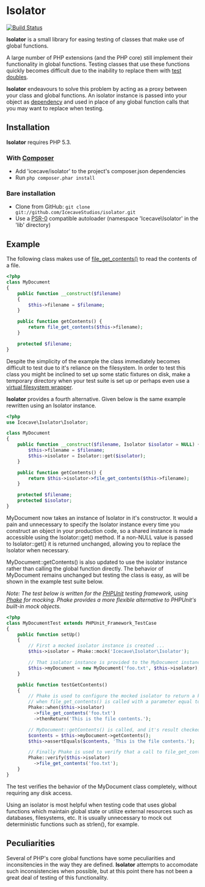 # Isolator

[![Build Status](https://secure.travis-ci.org/IcecaveStudios/isolator.png)](http://travis-ci.org/IcecaveStudios/isolator)

**Isolator** is a small library for easing testing of classes that make use of global functions.

A large number of PHP extensions (and the PHP core) still implement their functionality in global functions.
Testing classes that use these functions quickly becomes difficult due to the inability to replace them with [test doubles](http://en.wikipedia.org/wiki/Test_double).

**Isolator** endeavours to solve this problem by acting as a proxy between your class and global functions.
An isolator instance is passed into your object as [dependency](http://en.wikipedia.org/wiki/Dependency_injection) and
used in place of any global function calls that you may want to replace when testing.

## Installation

**Isolator** requires PHP 5.3.

### With [Composer](http://getcomposer.org/)

* Add 'icecave/isolator' to the project's composer.json dependencies
* Run `php composer.phar install`

### Bare installation

* Clone from GitHub: `git clone git://github.com/IcecaveStudios/isolator.git`
* Use a [PSR-0](https://github.com/php-fig/fig-standards/blob/master/accepted/PSR-0.md)
  compatible autoloader (namespace 'Icecave\Isolator' in the 'lib' directory)

## Example

The following class makes use of [file_get_contents()](http://php.net/manual/en/function.file-get-contents.php) to read the contents of a file.

```php
<?php
class MyDocument
{
    public function __construct($filename)
    {
        $this->filename = $filename;
    }

    public function getContents() {
        return file_get_contents($this->filename);
    }

    protected $filename;
}
```

Despite the simplicity of the example the class immediately becomes difficult to test due to it's reliance on the filesystem.
In order to test this class you might be inclined to set up some static fixtures on disk, make a temporary directory when your test suite
is set up or perhaps even use a [virtual filesystem wrapper](http://code.google.com/p/bovigo/wiki/vfsStream).

**Isolator** provides a fourth alternative. Given below is the same example rewritten using an Isolator instance.

```php
<?php
use Icecave\Isolator\Isolator;

class MyDocument
{
    public function __construct($filename, Isolator $isolator = NULL) {
        $this->filename = $filename;
        $this->isolator = Isolator::get($isolator);
    }

    public function getContents() {
        return $this->isolator->file_get_contents($this->filename);
    }

    protected $filename;
    protected $isolator;
}
```

MyDocument now takes an instance of Isolator in it's constructor. It would a pain and unnecessary to specify the Isolator instance every time you construct an object in your production code, so a shared instance is made accessible using the Isolator::get() method. If a non-NULL value is passed to Isolator::get() it is returned unchanged, allowing you to replace the Isolator when necessary.

MyDocument::getContents() is also updated to use the isolator instance rather than calling the global function directly. The behavior of MyDocument remains unchanged but testing the class is easy, as will be shown in the example test suite below.

*Note: The test below is written for the [PHPUnit](http://www.phpunit.de) testing framework, using [Phake](https://github.com/mlively/Phake) for mocking. Phake provides a more flexible alternative to PHPUnit's built-in mock objects.*

```php
<?php
class MyDocumentTest extends PHPUnit_Framework_TestCase
{
    public function setUp()
    {
        // First a mocked isolator instance is created ...
        $this->isolator = Phake::mock('Icecave\Isolator\Isolator');

        // That isolator instance is provided to the MyDocument instance that is to be tested ...
        $this->myDocument = new MyDocument('foo.txt', $this->isolator);
    }

    public function testGetContents()
    {
        // Phake is used to configure the mocked isolator to return a known string
        // when file_get_contents() is called with a parameter equal to 'foo.txt' ...
        Phake::when($this->isolator)
          ->file_get_contents('foo.txt')
          ->thenReturn('This is the file contents.');

        // MyDocument::getContents() is called, and it's result checked ...
        $contents = $this->myDocument->getContents();
        $this->assertEquals($contents, 'This is the file contents.');

        // Finally Phake is used to verify that a call to file_get_contents() was made as expected ...
        Phake::verify($this->isolator)
          ->file_get_contents('foo.txt');
    }
}
```

The test verifies the behavior of the MyDocument class completely, without requiring any disk access.

Using an isolator is most helpful when testing code that uses global functions which maintain global state or utilize external resources such as databases, filesystems, etc. It is usually unnecessary to mock out deterministic functions such as strlen(), for example.

## Peculiarities

Several of PHP's core global functions have some peculiarities and inconsitencies in the way they are defined. **Isolator** attempts to accomodate such inconsistencies when possible, but at this point there has not been a great deal of testing of this functionality.
